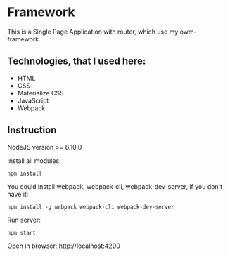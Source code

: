 # Framework
This is a Single Page Application with router, which use my owm-framework.

## Technologies, that I used here:
* HTML
* CSS
* Materialize CSS
* JavaScript
* Webpack

## Instruction

NodeJS version >= 8.10.0


Install all modules:
```
npm install
```

You could install webpack, webpack-cli, webpack-dev-server, if you don't have it:

```
npm install -g webpack webpack-cli webpack-dev-server
```

Run server:

```
npm start
```
Open in browser: http://localhost:4200